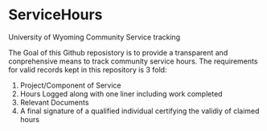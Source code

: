 # ServiceHours
University of Wyoming Community Service tracking

The Goal of this Github reposistory is to provide a transparent and conprehensive means to track community service hours.
The requirements for valid records kept in this repository is 3 fold:
1) Project/Component of Service
2) Hours Logged along with one liner including work completed
3) Relevant Documents
4) A final signature of a qualified individual certifying the validiy of claimed hours
